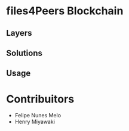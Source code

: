 # files4Peers Blockchain

## Layers

## Solutions 

## Usage

# Contribuitors
 - Felipe Nunes Melo
 - Henry Miyawaki
